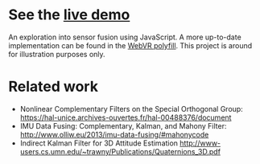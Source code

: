 # See the [live demo][demo]

An exploration into sensor fusion using JavaScript. A more up-to-date
implementation can be found in the [WebVR polyfill][webvr-polyfill]. This
project is around for illustration purposes only. 

[demo]: http://borismus.github.io/sensor-fusion
[webvr-polyfill]: https://github.com/borismus/webvr-polyfill/tree/master/src/sensor-fusion

# Related work

- Nonlinear Complementary Filters on the Special Orthogonal Group:
    <https://hal-unice.archives-ouvertes.fr/hal-00488376/document>
- IMU Data Fusing: Complementary, Kalman, and Mahony Filter:
    <http://www.olliw.eu/2013/imu-data-fusing/#mahonycode>
- Indirect Kalman Filter for 3D Attitude Estimation
    <http://www-users.cs.umn.edu/~trawny/Publications/Quaternions_3D.pdf>
